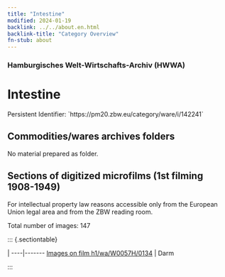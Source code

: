 ```yaml
---
title: "Intestine"
modified: 2024-01-19
backlink: ../../about.en.html
backlink-title: "Category Overview"
fn-stub: about
---
```


### Hamburgisches Welt-Wirtschafts-Archiv (HWWA)

# Intestine

<div class="hint">Persistent Identifier: `https://pm20.zbw.eu/category/ware/i/142241`</div>







## Commodities/wares archives folders





No material prepared as folder.



<a id="filmsections" />

## Sections of digitized microfilms (1st filming 1908-1949)

<p>For intellectual property law reasons accessible only from the European Union legal area and from the ZBW reading room.</p>



<p>Total number of images: 147</p>




::: {.sectiontable}

 | 
----|-------
<a class="btn" href="https://pm20.zbw.eu/film/h1/wa/W0057H/0134" rel="nofollow">Images on film h1/wa/W0057H/0134</a> | Darm


:::
















